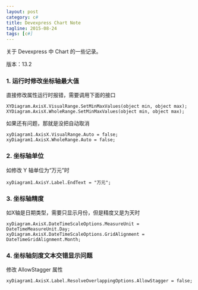 ```yaml
---
layout: post
category: c#
title: Devexpress Chart Note
tagline: 2015-08-24
tags: [c#]
---
```


关于 Devexpress 中 Chart 的一些记录。

<!--more-->

版本：13.2

### 1. 运行时修改坐标轴最大值

直接修改属性运行时报错，需要调用下面的接口

	XYDiagram.AxisX.VisualRange.SetMinMaxValues(object min, object max);	
	XYDiagram.AxisX.WholeRange.SetMinMaxValues(object min, object max);
	
如果还有问题，那就是没把自动取消

	xyDiagram1.AxisX.VisualRange.Auto = false;
	xyDiagram1.AxisX.WholeRange.Auto = false;


### 2. 坐标轴单位

如修改 Y 轴单位为“万元”时

	xyDiagram1.AxisY.Label.EndText = "万元";
	
### 3. 坐标轴精度

如X轴是日期类型，需要只显示月份，但是精度又是为天时

	xyDiagram.AxisX.DateTimeScaleOptions.MeasureUnit = DateTimeMeasureUnit.Day;
	xyDiagram.AxisX.DateTimeScaleOptions.GridAlignment = DateTimeGridAlignment.Month;

### 4. 坐标轴刻度文本交错显示问题

修改 AllowStagger 属性

	xyDiagram1.AxisX.Label.ResolveOverlappingOptions.AllowStagger = false;
